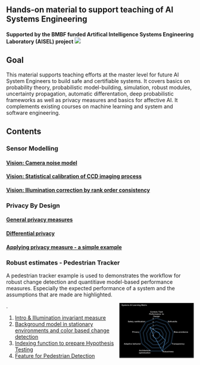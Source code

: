 ## Hands-on material to support teaching of AI Systems Engineering

#### Supported by the BMBF funded Artifical Intelligence Systems Engineering Laboratory (AISEL) project  <img src="pics/BMBF_gefoerdert_2017_en.jpg" width="120">



## Goal
This material supports teaching efforts at the master level for future AI System Engineers to build safe and certifiable systems. 
It covers basics on probability theory, probabilistic model-building, simulation, robust modules, uncertainty propagation, automatic differentation, deep probabilistic frameworks as well as privacy measures and basics for affective AI. It complements existing courses on machine learning and system and software engineering. 



## Contents
<!---
### Basics of probability theory and random variables

#### Experiments, Sample Spaces, and Events
#### Probability Axioms 
#### Computing Probabilities 
#### Conditional Probability
#### Rule of Bayes 
#### Discrete Random Variables 
#### Continuous Random Variables  
#### Expectiation Values
#### Common Discrete Distributions
#### Maximum likelihood estimation

### Uncertainty Propagation 

####	Covariance propagation
####	Statistical and systematic uncertainty estimates in probability theory
####	Aleatoric and epistemic uncertainty in statistical machine learning
####	A comparison of uncertainty on estimates vs uncertainty from data

###	Automatic differentiation

###	Probabilistic Programming Frameworks

###	Affective AI / Human-AI interaction:
####	World modelling and Simulation in Human-AI Systems
####	Emotion estimation techniques
--->
###	Sensor Modelling
####	[Vision: Camera noise model](notebooks/NoiseModel.ipynb) 
####	[Vision: Statistical calibration of CCD imaging process](notebooks/ImageCalibration.ipynb) 
####	[Vision: Illumination correction by rank order consistency](notebooks/IlluminationCorrection.ipynb)

###	Privacy By Design
#### [General privacy measures](notebooks/privacy_metrics.ipynb)
#### [Differential privacy](notebooks/diffpriv.ipynb)
#### [Applying privacy measure - a simple example](notebooks/weight_height_example.ipynb)

### Robust estimates  - Pedestrian Tracker
 A pedestrian tracker example is used to demonstrates the workflow for robust change detection and quantitiave model-based performance measures.  Especially the expected performance of a system and the assumptions that are made are highlighted.   <div style="float: right;"><img src="pics/AIMatrixPedTracker.png" width="200" ></div> .

1. [Intro & Illumination invariant measure](notebooks/PedestrianDetector-IlluminInvMeasure.ipynb)
2. [Background model in stationary environments and color based change detection](notebooks/PedestrianDetector-BackgroundModel.ipynb)
3. [Indexing function to prepare Hypothesis Testing](notebooks/PedestrianDetector-IndexingHypoGen.ipynb)
4. [Feature for Pedestrian Detection](notebooks/PedestrianDetector-FeatureGenPedEstimation.ipynb)
